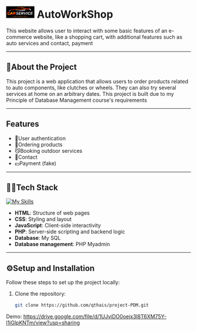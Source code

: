 
# <img src="./assets/css/img/Logo/Logo.jpg" alt="Icon Description" height="32">  AutoWorkShop


This website allows user to interact with some basic features of an e-commerce website, like a shopping cart, with additional features such as auto services and contact, payment

---

## 📝About the Project

This project is a web application that allows users to order products related to auto components, like clutches or wheels. They can also try several services at home on an arbitrary dates. This project is built due to my Principle of Database Management course's requirements

---

## Features

+ 👤User authentication
+ 🛒Ordering products
+ 😼Booking outdoor services
+ 🤳Contact
+ 💵Payment (fake)

---

## 🧑‍💻Tech Stack
[![My Skills](https://skillicons.dev/icons?i=html,css,js,php)](https://skillicons.dev)
- **HTML**: Structure of web pages
- **CSS**: Styling and layout
- **JavaScript**: Client-side interactivity
- **PHP**: Server-side scripting and backend logic
- **Database**: My SQL
- **Database management**: PHP Myadmin

---

## ⚙️Setup and Installation

Follow these steps to set up the project locally:

1. Clone the repository:
   ```bash
   git clone https://github.com/qthais/project-PDM.git

Demo:
https://drive.google.com/file/d/1UJyiDO0oejx3l8T6XM75Y-l1iGlpKNTm/view?usp=sharing
